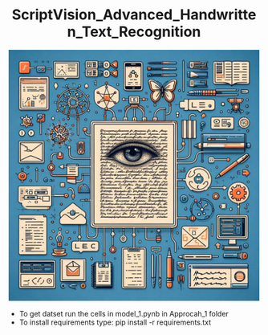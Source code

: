 # <div align="center">ScriptVision_Advanced_Handwritten_Text_Recognition</div>
<div align="center">
  <img src="readme_src_img\m1.jpeg" alt="Designer" width="500"/>
</div>

* To get datset run the cells in model_1.pynb in Approcah_1 folder
* To install requirements type: pip install -r requirements.txt

